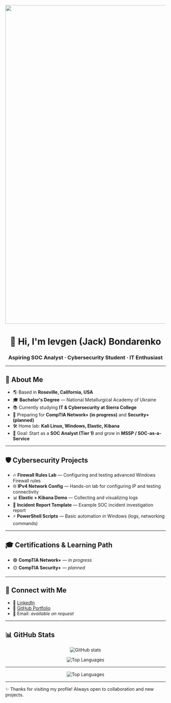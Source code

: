 <!-- ===== Banner (GIF) ===== -->
<p align="center">
  <!-- ЗАЛЕЙ profile-banner.gif в этот репозиторий и используй относительный путь -->
 <img src="https://media.giphy.com/media/xTiTnxpQ3ghPiB2Hp6/giphy.gif" width="1000"/>
</p>

<h1 align="center">👋 Hi, I'm Ievgen (Jack) Bondarenko</h1>
<h3 align="center">Aspiring SOC Analyst · Cybersecurity Student · IT Enthusiast</h3>

---

## 🚀 About Me
- 🌎 Based in **Roseville, California, USA**
- 🎓 **Bachelor's Degree** — National Metallurgical Academy of Ukraine
- 📚 Currently studying **IT & Cybersecurity at Sierra College**
- 🎯 Preparing for **CompTIA Network+ (in progress)** and **Security+ (planned)**
- 🛠 Home lab: **Kali Linux, Windows, Elastic, Kibana**
- 🔐 Goal: Start as a **SOC Analyst (Tier 1)** and grow in **MSSP / SOC-as-a-Service**

---

## 🛡 Cybersecurity Projects
- 🔥 **Firewall Rules Lab** — Configuring and testing advanced Windows Firewall rules  
- 🌐 **IPv4 Network Config** — Hands-on lab for configuring IP and testing connectivity  
- 📊 **Elastic + Kibana Demo** — Collecting and visualizing logs  
- 📝 **Incident Report Template** — Example SOC incident investigation report  
- ⚡ **PowerShell Scripts** — Basic automation in Windows (logs, networking commands)  

---

## 🎓 Certifications & Learning Path
- 🟢 **CompTIA Network+** — *in progress*  
- 🟡 **CompTIA Security+** — *planned*

---

## 🤝 Connect with Me
- 💼 [LinkedIn](https://www.linkedin.com/in/ievgen-jack-bondarenko-b13098241/)
- 🐙 [GitHub Portfolio](https://github.com/ibondarenko1)
- 📧 Email: *available on request*

---

## 📊 GitHub Stats
<p align="center">
  <img src="https://github-readme-stats.vercel.app/api?username=ibondarenko1&show_icons=true&theme=radical" alt="GitHub stats" />
</p>
<p align="center">
  <img src="https://github-readme-stats.vercel.app/api/top-langs/?username=ibondarenko1&layout=compact&theme=radical" alt="Top Languages" />
</p>

---

<!-- Если твой GIF пока не загружен, раскомментируй временно тестовый баннер ниже:
<p align="center">
  <img src="https://media.giphy.com/media/xTiTnxpQ3ghPiB2Hp6/giphy.gif" alt="Matrix rain" width="1000"/>
</p>
-->
</p>
<p align="center">
  <img src="https://github-readme-stats.vercel.app/api/top-langs/?username=ibondarenko1&layout=compact&theme=radical" alt="Top Languages" />
</p>

---

✨ Thanks for visiting my profile! Always open to collaboration and new projects.
